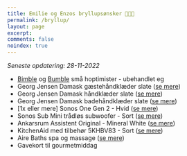 ```yaml
---
title: Emilie og Enzos bryllupsønsker 👰👶🤵
permalink: /bryllup/
layout: page
excerpt: 
comments: false
noindex: true
---
```


*Seneste opdatering: 28-11-2022*

- [Bimble](https://www.hoptimist.com/dk/produkter/kollektioner/klassiske/hoptimist-bimble-hoptimist-27549.html?dwvar_27549_color=Raw_oak) og [Bumble]() små hoptimister - ubehandlet eg 
- Georg Jensen Damask gæstehåndklæder slate ([se mere](https://www.damask.dk/gaestehaandklaeder-slate-/))
- Georg Jensen Damask håndklæder slate ([se mere](https://www.damask.dk/haandklaeder-slate/))
- Georg Jensen Damask badehåndklæder slate ([se mere](https://www.damask.dk/badehaandklaeder-slate-/))
- [1x eller mere] Sonos One Gen 2 - Hvid ([se mere](https://www.elgiganten.dk/product/tv-lyd-smart-home/hojtalere-hi-fi/hojttalere/sonos-one-gen-2-hojttaler-hvid/22152))
- Sonos Sub Mini trådløs subwoofer - Sort ([se mere](https://www.elgiganten.dk/product/tv-lyd-smart-home/hojtalere-hi-fi/subwoofer/sonos-sub-mini-tradlos-subwoofer-sort/521270))
- Ankarsrum Assistent Original - Mineral White ([se mere](https://www.ankarsrum.com/dk/product/assistent-original-mineral-white-mw/))
- KitchenAid med tilbehør 5KHBV83 - Sort ([se mere](https://www.proshop.dk/Blender/KitchenAid-Stavblender-5KHBV83EOB-180-W/3018005))
- Aire Baths spa og massage ([se mere](https://beaire.com/landing/priority-black-friday/?me=dk&ln=da))
- Gavekort til gourmetmiddag
